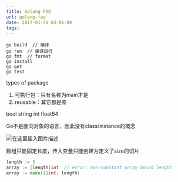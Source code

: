 ```yaml
---
title: Golang FAQ
url: golang-faq
date: 2017-01-30 03:01:00
tags:
---
```


```golang
go build  // 编译
go run  // 编译运行
go fmt  // format
go install
go get
go test
```

types of package
 1. 可执行包：只有名称为main才是
 2. reusable：其它都是库

bool
string
int
float64

Go不是面向对象的语言，因此没有class/instance的概念

![在这里插入图片描述](https://img-blog.csdnimg.cn/54aa480dbe924f0a86bdb02b6af3c73a.png)

数组只能固定长度，传入变量只能创建为定义了size的切片

```go
length := 5
array := [length]int  // error: non-constant array bound length
array := make([]int, length)
```
